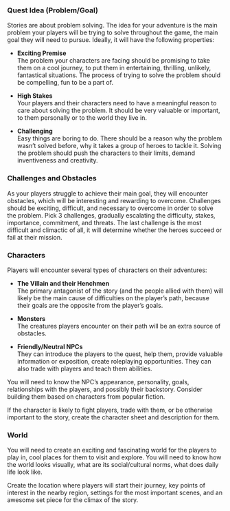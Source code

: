 ### Quest Idea (Problem/Goal)
Stories are about problem solving. The idea for your adventure is the main problem your players will be trying to solve throughout the game, the main goal they will need to pursue. Ideally, it will have the following properties:

- **Exciting Premise**  
The problem your characters are facing should be promising to take them on a cool journey, to put them in entertaining, thrilling, unlikely, fantastical situations. The process of trying to solve the problem should be compelling, fun to be a part of.

- **High Stakes**  
Your players and their characters need to have a meaningful reason to care about solving the problem. It should be very valuable or important, to them personally or to the world they live in.

- **Challenging**  
Easy things are boring to do. There should be a reason why the problem wasn’t solved before, why it takes a group of heroes to tackle it. Solving the problem should push the characters to their limits, demand inventiveness and creativity.

### Challenges and Obstacles
As your players struggle to achieve their main goal, they will encounter obstacles, which will be interesting and rewarding to overcome. Challenges should be exciting, difficult, and necessary to overcome in order to solve the problem. Pick 3 challenges, gradually escalating the difficulty, stakes, importance, commitment, and threats. The last challenge is the most difficult and climactic of all, it will determine whether the heroes succeed or fail at their mission.

<div class="column-break"></div>

### Characters
Players will encounter several types of characters on their adventures:

- **The Villain and their Henchmen**  
The primary antagonist of the story (and the people allied with them) will likely be the main cause of difficulties on the player’s path, because their goals are the opposite from the player’s goals.

- **Monsters**  
The creatures players encounter on their path will be an extra source of obstacles. 

- **Friendly/Neutral NPCs**  
They can introduce the players to the quest, help them, provide valuable information or exposition, create roleplaying opportunities. They can also trade with players and teach them abilities.

You will need to know the NPC’s appearance, personality, goals, relationships with the players, and possibly their backstory. Consider building them based on characters from popular fiction.

If the character is likely to fight players, trade with them, or be otherwise important to the story, create the character sheet and description for them.


### World
You will need to create an exciting and fascinating world for the players to play in, cool places for them to visit and explore. You will need to know how the world looks visually, what are its social/cultural norms, what does daily life look like.

Create the location where players will start their journey, key points of interest in the nearby region, settings for the most important scenes, and an awesome set piece for the climax of the story.

